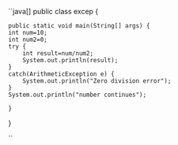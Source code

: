 ``java[]
public class excep {

	public static void main(String[] args) {
	int num=10;
	int num2=0;
	try {
		int result=num/num2;
		System.out.println(result);
	}
	catch(ArithmeticException e) {
		System.out.println("Zero division error");
	}
	System.out.println("number continues");

	}

}

``
